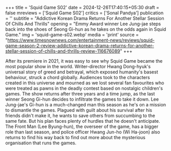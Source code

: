 +++
title = 'Squid Game S02'
date = 2024-12-26T17:40:15+05:30
draft = false
mreviews = ['Squid Game S02']
critics = ['Sonal Pandya']
publication = ''
subtitle = "Addictive Korean Drama Returns For Another Stellar Session Of Chills And Thrills"
opening = "Emmy Award winner Lee Jung-jae steps back into the shoes of Seong Gi-hun as he takes on the odds again in Squid Game."
img = 'squid-game-s02.webp'
media = 'print'
source = "https://www.timesnownews.com/entertainment-news/reviews/squid-game-season-2-review-addictive-korean-drama-returns-for-another-stellar-session-of-chills-and-thrills-review-116676089"
+++

After its premiere in 2021, it was easy to see why Squid Game became the most popular show in the world. Writer-director Hwang Dong-hyuk's universal story of greed and betrayal, which exposed humanity's basest behaviour, struck a chord globally. Audiences took to the characters created in this universe and mourned as we lost several fan favourites who were treated as pawns in the deadly contest based on nostalgic children's games. The show returns after three years and a time jump, as the last winner Seong Gi-hun decides to infiltrate the games to take it down. Lee Jung-jae's Gi-hun is a much-changed man this season as he's on a mission to dismantle the games. Plagued with guilt about his survival after his friends didn't make it, he wants to save others from succumbing to the same fate. But his plan faces plenty of hurdles that he doesn't anticipate. The Front Man (Lee Byung-hun), the overseer of the game, has a bigger role than last season, and police officer Hwang Jun-ho (Wi Ha-joon) also returns to find his way back to find out more about the mysterious organisation that runs the games.
